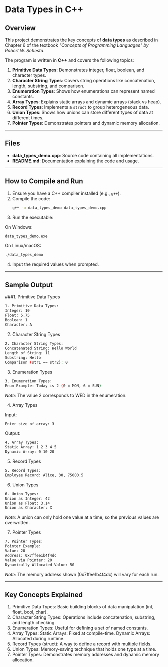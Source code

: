 # Data Types in C++

## Overview

This project demonstrates the key concepts of **data types** as described in Chapter 6 of the textbook *"Concepts of Programming Languages" by Robert W. Sebesta*.

The program is written in **C++** and covers the following topics:
1. **Primitive Data Types**: Demonstrates integer, float, boolean, and character types.
2. **Character String Types**: Covers string operations like concatenation, length, substring, and comparison.
3. **Enumeration Types**: Shows how enumerations can represent named constants.
4. **Array Types**: Explains static arrays and dynamic arrays (stack vs heap).
5. **Record Types**: Implements a `struct` to group heterogeneous data.
6. **Union Types**: Shows how unions can store different types of data at different times.
7. **Pointer Types**: Demonstrates pointers and dynamic memory allocation.

---

## Files
- **data_types_demo.cpp**: Source code containing all implementations.
- **README.md**: Documentation explaining the code and usage.

---

## How to Compile and Run
1. Ensure you have a C++ compiler installed (e.g., `g++`).
2. Compile the code:
   ```bash
   g++ -o data_types_demo data_types_demo.cpp
    ```
3. Run the executable:
   
On Windows:
   ```bash
   data_types_demo.exe
   ```
On Linux/macOS:
   ```bash
   ./data_types_demo
   ```
4. Input the required values when prompted.

---

## Sample Output
###1. Primitive Data Types
 ```bash
1. Primitive Data Types:
Integer: 10
Float: 5.75
Boolean: 1
Character: A
 ```

2. Character String Types
 ```bash
2. Character String Types:
Concatenated String: Hello World
Length of String: 11
Substring: Hello
Comparison (str1 == str2): 0
 ```

3. Enumeration Types
 ```bash
3. Enumeration Types:
Enum Example: Today is 2 (0 = MON, 6 = SUN)
 ```
_Note:_ The value 2 corresponds to WED in the enumeration.

4. Array Types

Input:
 ```bash
Enter size of array: 3
 ```
Output:
 ```bash
4. Array Types:
Static Array: 1 2 3 4 5 
Dynamic Array: 0 10 20
 ```

5. Record Types
 ```bash
5. Record Types:
Employee Record: Alice, 30, 75000.5
 ```

6. Union Types
 ```bash
6. Union Types:
Union as Integer: 42
Union as Float: 3.14
Union as Character: X
 ```
_Note:_ A union can only hold one value at a time, so the previous values are overwritten.

7. Pointer Types
 ```bash
7. Pointer Types:
Pointer Example: 
Value: 20
Address: 0x7ffee1b4f4dc
Value via Pointer: 20
Dynamically Allocated Value: 50
 ```
_Note:_ The memory address shown (0x7ffee1b4f4dc) will vary for each run.

---

## Key Concepts Explained
1. Primitive Data Types: Basic building blocks of data manipulation (int, float, bool, char).
2. Character String Types: Operations include concatenation, substring, and length checking.
3. Enumeration Types: Useful for defining a set of named constants.
4. Array Types:
Static Arrays: Fixed at compile-time.
Dynamic Arrays: Allocated during runtime.
5. Record Types (struct): A way to define a record with multiple fields.
6. Union Types: Memory-saving technique that holds one type at a time.
7. Pointer Types:
Demonstrates memory addresses and dynamic memory allocation.
